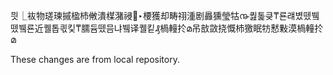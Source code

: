믯⎿䘠物瑳瑓摵楹杮敒潰楳潴祲਍‣楆獲却畴祤湩剧灥獯瑩牯൹퀊톭킂₸룐럐볐뗐뷐뗐뷐룐近퀠톱킋킻₸臑듐뗐믐냐뷐译퀠킽₰楇䡴扵മ吊敨敳挠慨杮獥眠牥⁥慭敤漠⁮楇䡴扵മ 

These changes are from local repository.